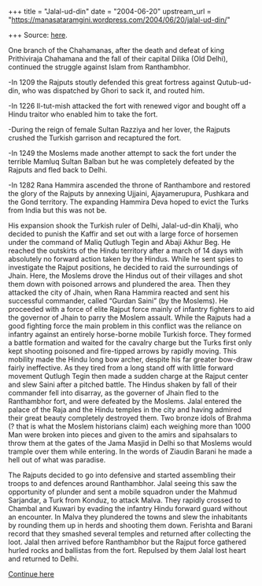 +++
title = "Jalal-ud-din"
date = "2004-06-20"
upstream_url = "https://manasataramgini.wordpress.com/2004/06/20/jalal-ud-din/"

+++
Source: [here](https://manasataramgini.wordpress.com/2004/06/20/jalal-ud-din/).

One branch of the Chahamanas, after the death and defeat of king
Prithiviraja Chahamana and the fall of their capital Dilika (Old Delhi),
continued the struggle against Islam from Ranthambhor.

-In 1209 the Rajputs stoutly defended this great fortress against
Qutub-ud-din, who was dispatched by Ghori to sack it, and routed him.

-In 1226 Il-tut-mish attacked the fort with renewed vigor and bought off
a Hindu traitor who enabled him to take the fort.

-During the reign of female Sultan Razziya and her lover, the Rajputs
crushed the Turkish garrison and recaptured the fort.

-In 1249 the Moslems made another attempt to sack the fort under the
terrible Mamluq Sultan Balban but he was completely defeated by the
Rajputs and fled back to Delhi.

-In 1282 Rana Hammira ascended the throne of Ranthambore and restored
the glory of the Rajputs by annexing Ujjaini, Ajayamerupura, Pushkara
and the Gond territory. The expanding Hammira Deva hoped to evict the
Turks from India but this was not be.

His expansion shook the Turkish ruler of Delhi, Jalal-ud-din Khalji, who
decided to punish the Kaffir and set out with a large force of horsemen
under the command of Maliq Qutlugh Tegin and Abaji Akhur Beg. He reached
the outskirts of the Hindu territory after a march of 14 days with
absolutely no forward action taken by the Hindus. While he sent spies to
investigate the Rajput positions, he decided to raid the surroundings of
Jhain. Here, the Moslems drove the Hindus out of their villages and shot
them down with poisoned arrows and plundered the area. Then they
attacked the city of Jhain, when Rana Hammira reacted and sent his
successful commander, called “Gurdan Saini” (by the Moslems). He
proceeded with a force of elite Rajput force mainly of infantry fighters
to aid the governor of Jhain to parry the Moslem assault. While the
Rajputs had a good fighting force the main problem in this conflict was
the reliance on infantry against an entirely horse-borne mobile Turkish
force. They formed a battle formation and waited for the cavalry charge
but the Turks first only kept shooting poisoned and fire-tipped arrows
by rapidly moving. This mobility made the Hindu long bow archer, despite
his far greater bow-draw fairly ineffective. As they tired from a long
stand off with little forward movement Qutlugh Tegin then made a sudden
charge at the Rajput center and slew Saini after a pitched battle. The
Hindus shaken by fall of their commander fell into disarray, as the
governer of Jhain fled to the Ranthambhor fort, and were defeated by the
Moslems. Jalal entered the palace of the Raja and the Hindu temples in
the city and having admired their great beauty completely destroyed
them. Two bronze idols of Brahma (? that is what the Moslem historians
claim) each weighing more than 1000 Man were broken into pieces and
given to the amirs and sipahsalars to throw them at the gates of the
Jama Masjid in Delhi so that Moslems would trample over them while
entering. In the words of Ziaudin Barani he made a hell out of what was
paradise.

The Rajputs decided to go into defensive and started assembling their
troops to and defences around Ranthambhor. Jalal seeing this saw the
opportunity of plunder and sent a mobile squadron under the Mahmud
Sarjandar, a Turk from Konduz, to attack Malva. They rapidly crossed to
Chambal and Kuwari by evading the infantry Hindu forward guard without
an encounter. In Malva they plundered the towns and slew the inhabitants
by rounding them up in herds and shooting them down. Ferishta and Barani
record that they smashed several temples and returned after collecting
the loot. Jalal then arrived before Ranthambhor but the Rajput force
gathered hurled rocks and ballistas from the fort. Repulsed by them
Jalal lost heart and returned to Delhi.

[Continue
here](https://manasataramgini.wordpress.com/2004/06/20/hammira-devas-last-stand/)

